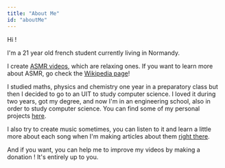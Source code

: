 ```yaml
---
title: "About Me"
id: "aboutMe"
---
```


Hi !

I'm a 21 year old french student currently living in Normandy.

I create [ASMR videos](https://www.youtube.com/user/Zoruasmr "my channel"), which are relaxing ones. If you want to learn more about ASMR, go check the [Wikipedia page](http://en.wikipedia.org/wiki/Autonomous_sensory_meridian_response "wikipedia asmr")!

I studied maths, physics and chemistry one year in a preparatory class but then I decided to go to an UIT to study computer science. I loved it during two years, got my degree, and now I'm in an engineering school, also in order to study computer science. You can find some of my personal projects [here](http://www.zoru.co/category/projects/ "projects").

I also try to create music sometimes, you can listen to it and learn a little more about each song when I'm making articles about them [right there](http://www.zoru.co/category/music/ "music").

And if you want, you can help me to improve my videos by making a donation ! It's entirely up to you.
